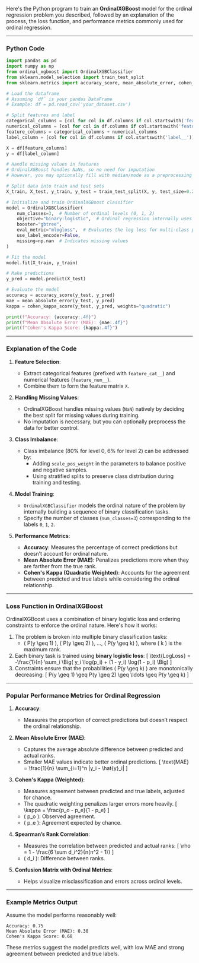Here's the Python program to train an **OrdinalXGBoost** model for the ordinal regression problem you described, followed by an explanation of the process, the loss function, and performance metrics commonly used for ordinal regression.

---

### Python Code
```python
import pandas as pd
import numpy as np
from ordinal_xgboost import OrdinalXGBClassifier
from sklearn.model_selection import train_test_split
from sklearn.metrics import accuracy_score, mean_absolute_error, cohen_kappa_score

# Load the dataframe
# Assuming `df` is your pandas DataFrame
# Example: df = pd.read_csv('your_dataset.csv')

# Split features and label
categorical_columns = [col for col in df.columns if col.startswith('feature_cat__')]
numerical_columns = [col for col in df.columns if col.startswith('feature_num__')]
feature_columns = categorical_columns + numerical_columns
label_column = [col for col in df.columns if col.startswith('label__')][0]

X = df[feature_columns]
y = df[label_column]

# Handle missing values in features
# OrdinalXGBoost handles NaNs, so no need for imputation
# However, you may optionally fill with median/mode as a preprocessing step

# Split data into train and test sets
X_train, X_test, y_train, y_test = train_test_split(X, y, test_size=0.2, random_state=42, stratify=y)

# Initialize and train OrdinalXGBoost classifier
model = OrdinalXGBClassifier(
    num_classes=3,  # Number of ordinal levels (0, 1, 2)
    objective="binary:logistic",  # Ordinal regression internally uses multiple binary logistic tasks
    booster="gbtree",
    eval_metric="mlogloss",  # Evaluates the log loss for multi-class problems
    use_label_encoder=False,
    missing=np.nan  # Indicates missing values
)

# Fit the model
model.fit(X_train, y_train)

# Make predictions
y_pred = model.predict(X_test)

# Evaluate the model
accuracy = accuracy_score(y_test, y_pred)
mae = mean_absolute_error(y_test, y_pred)
kappa = cohen_kappa_score(y_test, y_pred, weights="quadratic")

print(f"Accuracy: {accuracy:.4f}")
print(f"Mean Absolute Error (MAE): {mae:.4f}")
print(f"Cohen's Kappa Score: {kappa:.4f}")
```

---

### Explanation of the Code

1. **Feature Selection**:
   - Extract categorical features (prefixed with `feature_cat__`) and numerical features (`feature_num__`).
   - Combine them to form the feature matrix `X`.

2. **Handling Missing Values**:
   - OrdinalXGBoost handles missing values (`NaN`) natively by deciding the best split for missing values during training.
   - No imputation is necessary, but you can optionally preprocess the data for better control.

3. **Class Imbalance**:
   - Class imbalance (80% for level 0, 6% for level 2) can be addressed by:
     - Adding `scale_pos_weight` in the parameters to balance positive and negative samples.
     - Using stratified splits to preserve class distribution during training and testing.

4. **Model Training**:
   - `OrdinalXGBClassifier` models the ordinal nature of the problem by internally building a sequence of binary classification tasks.
   - Specify the number of classes (`num_classes=3`) corresponding to the labels `0`, `1`, `2`.

5. **Performance Metrics**:
   - **Accuracy**: Measures the percentage of correct predictions but doesn’t account for ordinal nature.
   - **Mean Absolute Error (MAE)**: Penalizes predictions more when they are farther from the true rank.
   - **Cohen's Kappa (Quadratic Weighted)**: Accounts for the agreement between predicted and true labels while considering the ordinal relationship.

---

### Loss Function in OrdinalXGBoost

OrdinalXGBoost uses a combination of binary logistic loss and ordering constraints to enforce the ordinal nature. Here's how it works:

1. The problem is broken into multiple binary classification tasks:
   - \( P(y \geq 1) \), \( P(y \geq 2) \), ..., \( P(y \geq k) \), where \( k \) is the maximum rank.
2. Each binary task is trained using **binary logistic loss**:
   \[
   \text{LogLoss} = -\frac{1}{n} \sum_i \Big( y_i \log(p_i) + (1 - y_i) \log(1 - p_i) \Big)
   \]
3. Constraints ensure that the probabilities \( P(y \geq k) \) are monotonically decreasing:
   \[
   P(y \geq 1) \geq P(y \geq 2) \geq \ldots \geq P(y \geq k)
   \]

---

### Popular Performance Metrics for Ordinal Regression

1. **Accuracy**:
   - Measures the proportion of correct predictions but doesn’t respect the ordinal relationship.

2. **Mean Absolute Error (MAE)**:
   - Captures the average absolute difference between predicted and actual ranks.
   - Smaller MAE values indicate better ordinal predictions.
   \[
   \text{MAE} = \frac{1}{n} \sum_{i=1}^n |y_i - \hat{y}_i|
   \]

3. **Cohen's Kappa (Weighted)**:
   - Measures agreement between predicted and true labels, adjusted for chance.
   - The quadratic weighting penalizes larger errors more heavily.
   \[
   \kappa = \frac{p_o - p_e}{1 - p_e}
   \]
   - \( p_o \): Observed agreement.
   - \( p_e \): Agreement expected by chance.

4. **Spearman’s Rank Correlation**:
   - Measures the correlation between predicted and actual ranks:
   \[
   \rho = 1 - \frac{6 \sum d_i^2}{n(n^2 - 1)}
   \]
   - \( d_i \): Difference between ranks.

5. **Confusion Matrix with Ordinal Metrics**:
   - Helps visualize misclassification and errors across ordinal levels.

---

### Example Metrics Output
Assume the model performs reasonably well:
```
Accuracy: 0.75
Mean Absolute Error (MAE): 0.30
Cohen's Kappa Score: 0.68
```

These metrics suggest the model predicts well, with low MAE and strong agreement between predicted and true labels.
